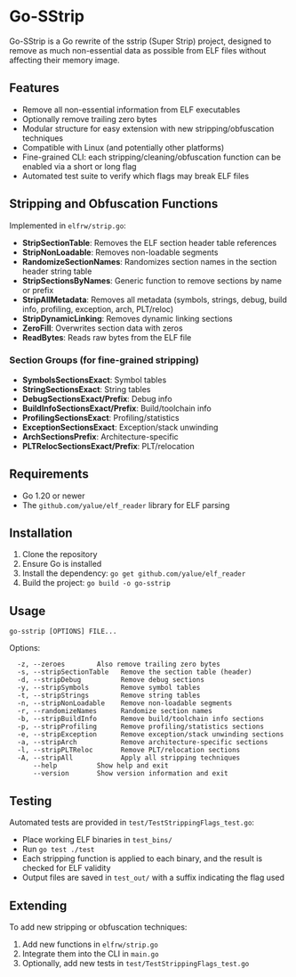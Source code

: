 # Go-SStrip

Go-SStrip is a Go rewrite of the sstrip (Super Strip) project, designed to remove as much non-essential data as possible from ELF files without affecting their memory image.

## Features

- Remove all non-essential information from ELF executables
- Optionally remove trailing zero bytes
- Modular structure for easy extension with new stripping/obfuscation techniques
- Compatible with Linux (and potentially other platforms)
- Fine-grained CLI: each stripping/cleaning/obfuscation function can be enabled via a short or long flag
- Automated test suite to verify which flags may break ELF files

## Stripping and Obfuscation Functions

Implemented in `elfrw/strip.go`:

- **StripSectionTable**: Removes the ELF section header table references
- **StripNonLoadable**: Removes non-loadable segments
- **RandomizeSectionNames**: Randomizes section names in the section header string table
- **StripSectionsByNames**: Generic function to remove sections by name or prefix
- **StripAllMetadata**: Removes all metadata (symbols, strings, debug, build info, profiling, exception, arch, PLT/reloc)
- **StripDynamicLinking**: Removes dynamic linking sections
- **ZeroFill**: Overwrites section data with zeros
- **ReadBytes**: Reads raw bytes from the ELF file

### Section Groups (for fine-grained stripping)
- **SymbolsSectionsExact**: Symbol tables
- **StringSectionsExact**: String tables
- **DebugSectionsExact/Prefix**: Debug info
- **BuildInfoSectionsExact/Prefix**: Build/toolchain info
- **ProfilingSectionsExact**: Profiling/statistics
- **ExceptionSectionsExact**: Exception/stack unwinding
- **ArchSectionsPrefix**: Architecture-specific
- **PLTRelocSectionsExact/Prefix**: PLT/relocation

## Requirements

- Go 1.20 or newer
- The `github.com/yalue/elf_reader` library for ELF parsing

## Installation

1. Clone the repository
2. Ensure Go is installed
3. Install the dependency: `go get github.com/yalue/elf_reader`
4. Build the project: `go build -o go-sstrip`

## Usage

```
go-sstrip [OPTIONS] FILE...
```

Options:

```
  -z, --zeroes        Also remove trailing zero bytes
  -s, --stripSectionTable   Remove the section table (header)
  -d, --stripDebug          Remove debug sections
  -y, --stripSymbols        Remove symbol tables
  -t, --stripStrings        Remove string tables
  -n, --stripNonLoadable    Remove non-loadable segments
  -r, --randomizeNames      Randomize section names
  -b, --stripBuildInfo      Remove build/toolchain info sections
  -p, --stripProfiling      Remove profiling/statistics sections
  -e, --stripException      Remove exception/stack unwinding sections
  -a, --stripArch           Remove architecture-specific sections
  -l, --stripPLTReloc       Remove PLT/relocation sections
  -A, --stripAll            Apply all stripping techniques
      --help          Show help and exit
      --version       Show version information and exit
```

## Testing

Automated tests are provided in `test/TestStrippingFlags_test.go`:
- Place working ELF binaries in `test_bins/`
- Run `go test ./test`
- Each stripping function is applied to each binary, and the result is checked for ELF validity
- Output files are saved in `test_out/` with a suffix indicating the flag used

## Extending

To add new stripping or obfuscation techniques:
1. Add new functions in `elfrw/strip.go`
2. Integrate them into the CLI in `main.go`
3. Optionally, add new tests in `test/TestStrippingFlags_test.go`
